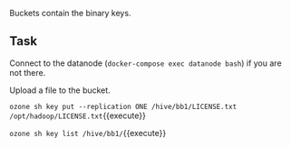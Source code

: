 Buckets contain the binary keys.

## Task

Connect to the datanode (`docker-compose exec datanode bash`) if you are not there.

Upload a file to the bucket.

`ozone sh key put --replication ONE /hive/bb1/LICENSE.txt /opt/hadoop/LICENSE.txt`{{execute}}

`ozone sh key list /hive/bb1/`{{execute}}
